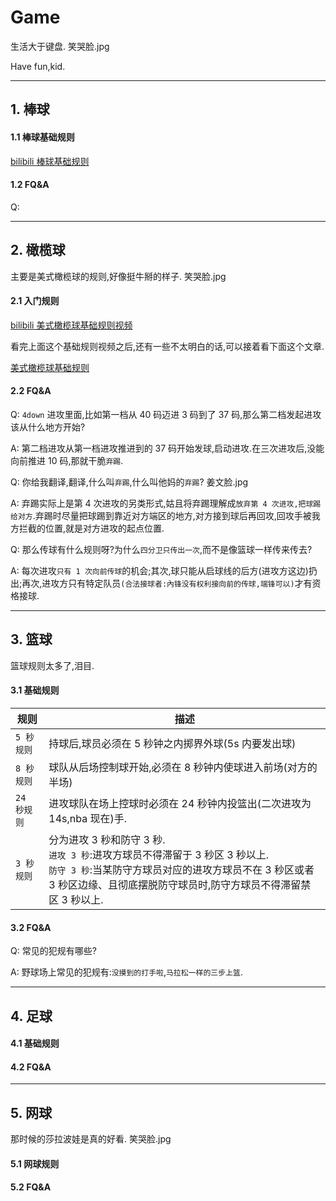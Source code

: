 # Game

生活大于键盘. 笑哭脸.jpg

Have fun,kid.

---

## 1. 棒球

#### 1.1 棒球基础规则

[bilibili 棒球基础规则](https://www.bilibili.com/video/av44603895)

#### 1.2 FQ&A

Q:

---

## 2. 橄榄球

主要是美式橄榄球的规则,好像挺牛掰的样子. 笑哭脸.jpg

#### 2.1 入门规则

[bilibili 美式橄榄球基础规则视频](https://www.bilibili.com/video/av44610248)

看完上面这个基础规则视频之后,还有一些不太明白的话,可以接着看下面这个文章.

[美式橄榄球基础规则](https://baijiahao.baidu.com/s?id=1632388995397732533)

#### 2.2 FQ&A

Q: `4down` 进攻里面,比如第一档从 40 码迈进 3 码到了 37 码,那么第二档发起进攻该从什么地方开始?

A: 第二档进攻从第一档进攻推进到的 37 码开始发球,启动进攻.在三次进攻后,没能向前推进 10 码,那就干脆`弃踢`.

Q: 你给我翻译,翻译,什么叫`弃踢`,什么叫他妈的`弃踢`? 姜文脸.jpg

A: 弃踢实际上是第 4 次进攻的另类形式,姑且将弃踢理解成`放弃第 4 次进攻,把球踢给对方`.弃踢时尽量把球踢到靠近对方端区的地方,对方接到球后再回攻,回攻手被我方拦截的位置,就是对方进攻的起点位置.

Q: 那么传球有什么规则呀?为什么`四分卫只传出一次`,而不是像篮球一样传来传去?

A: 每次进攻`只有 1 次向前传球`的机会;其次,球只能从启球线的后方(进攻方这边)扔出;再次,进攻方只有特定队员`(合法接球者:內锋没有权利接向前的传球,端锋可以)`才有资格接球.

---

## 3. 篮球

篮球规则太多了,泪目.

#### 3.1 基础规则

| 规则        | 描述                                                                                                                                                                                                           |
| ----------- | -------------------------------------------------------------------------------------------------------------------------------------------------------------------------------------------------------------- |
| `5 秒规则`  | 持球后,球员必须在 5 秒钟之内掷界外球(5s 内要发出球)                                                                                                                                                            |
| `8 秒规则`  | 球队从后场控制球开始,必须在 8 秒钟内使球进入前场(对方的半场)                                                                                                                                                   |
| `24 秒规则` | 进攻球队在场上控球时必须在 24 秒钟内投篮出(二次进攻为 14s,nba 现在)手.                                                                                                                                         |
| `3 秒规则`  | 分为进攻 3 秒和防守 3 秒.<br>`进攻 3 秒`:进攻方球员不得滞留于 3 秒区 3 秒以上. <br>`防守 3 秒`:当某防守方球员对应的进攻方球员不在 3 秒区或者 3 秒区边缘、且彻底摆脱防守球员时,防守方球员不得滞留禁区 3 秒以上. |

#### 3.2 FQ&A

Q: 常见的犯规有哪些?

A: 野球场上常见的犯规有:`没摸到的打手啦`,`马拉松一样的三步上篮`.

---

## 4. 足球

#### 4.1 基础规则

#### 4.2 FQ&A

---

## 5. 网球

那时候的莎拉波娃是真的好看. 笑哭脸.jpg

#### 5.1 网球规则

#### 5.2 FQ&A
